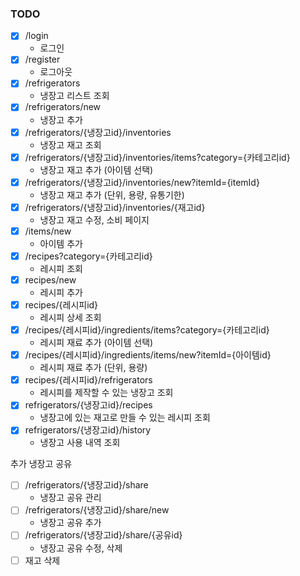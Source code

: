 

### TODO
- [x] /login
  - 로그인
- [x] /register
  - 로그아웃
- [x] /refrigerators
  - 냉장고 리스트 조회
- [x] /refrigerators/new
  - 냉장고 추가
- [x] /refrigerators/{냉장고id}/inventories
  - 냉장고 재고 조회
- [x] /refrigerators/{냉장고id}/inventories/items?category={카테고리id}
  - 냉장고 재고 추가 (아이템 선택)
- [x] /refrigerators/{냉장고id}/inventories/new?itemId={itemId}
  - 냉장고 재고 추가 (단위, 용량, 유통기한)
- [x] /refrigerators/{냉장고id}/inventories/{재고id}
  - 냉장고 재고 수정, 소비 페이지
- [x] /items/new
  - 아이템 추가
- [x] /recipes?category={카테고리id}
  - 레시피 조회
- [x] recipes/new
  - 레시피 추가
- [x] recipes/{레시피id}
  - 레시피 상세 조회
- [x] /recipes/{레시피id}/ingredients/items?category={카테고리id}
  - 레시피 재료 추가 (아이템 선택)
- [x] /recipes/{레시피id}/ingredients/items/new?itemId={아이템id}
  - 레시피 재료 추가 (단위, 용량)
- [x] recipes/{레시피id}/refrigerators
  - 레시피를 제작할 수 있는 냉장고 조회
- [x] refrigerators/{냉장고id}/recipes
  - 냉장고에 있는 재고로 만들 수 있는 레시피 조회
- [x] refrigerators/{냉장고id}/history
  - 냉장고 사용 내역 조회

추가
냉장고 공유
- [ ] /refrigerators/{냉장고id}/share
  - 냉장고 공유 관리
- [ ] /refrigerators/{냉장고id}/share/new
  - 냉장고 공유 추가
- [ ] /refrigerators/{냉장고id}/share/{공유id}
  - 냉장고 공유 수정, 삭제
- [ ] 재고 삭제